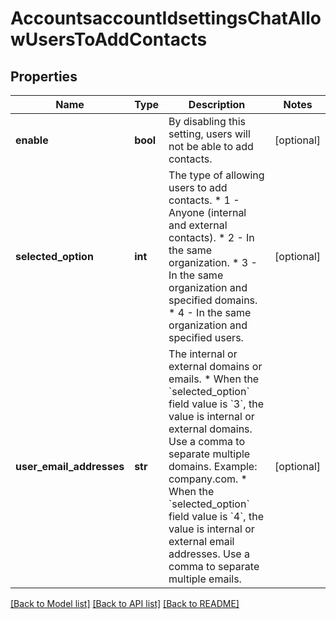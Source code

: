 # AccountsaccountIdsettingsChatAllowUsersToAddContacts

## Properties
Name | Type | Description | Notes
------------ | ------------- | ------------- | -------------
**enable** | **bool** | By disabling this setting, users will not be able to add contacts. | [optional] 
**selected_option** | **int** | The type of allowing users to add contacts.  * 1 - Anyone (internal and external contacts).  * 2 - In the same organization.  * 3 - In the same organization and specified domains.  * 4 - In the same organization and specified users. | [optional] 
**user_email_addresses** | **str** | The internal or external domains or emails.  * When the &#x60;selected_option&#x60; field value is &#x60;3&#x60;, the value is internal or external domains. Use a comma to separate multiple domains. Example: company.com.  * When the &#x60;selected_option&#x60; field value is &#x60;4&#x60;, the value is internal or external email addresses. Use a comma to separate multiple emails. | [optional] 

[[Back to Model list]](../README.md#documentation-for-models) [[Back to API list]](../README.md#documentation-for-api-endpoints) [[Back to README]](../README.md)

